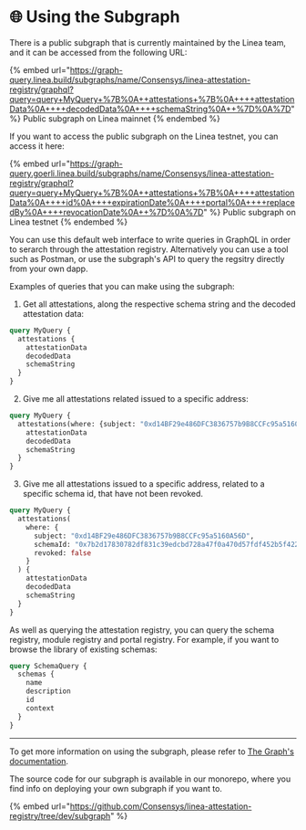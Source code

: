 # 🌐 Using the Subgraph

There is a public subgraph that is currently maintained by the Linea team, and it can be accessed from the following URL:

{% embed url="https://graph-query.linea.build/subgraphs/name/Consensys/linea-attestation-registry/graphql?query=query+MyQuery+%7B%0A++attestations+%7B%0A++++attestationData%0A++++decodedData%0A++++schemaString%0A++%7D%0A%7D" %}
Public subgraph on Linea mainnet
{% endembed %}

If you want to access the public subgraph on the Linea testnet, you can access it here:

{% embed url="https://graph-query.goerli.linea.build/subgraphs/name/Consensys/linea-attestation-registry/graphql?query=query+MyQuery+%7B%0A++attestations+%7B%0A++++attestationData%0A++++id%0A++++expirationDate%0A++++portal%0A++++replacedBy%0A++++revocationDate%0A++%7D%0A%7D" %}
Public subgraph on Linea testnet
{% endembed %}

You can use this default web interface to write queries in GraphQL in order to serarch through the attestation registry.  Alternatively you can use a tool such as Postman, or use the subgraph's API to query the regsitry directly from your own dapp.

Examples of queries that you can make using the subgraph:

1. Get all attestations, along the respective schema string and the decoded attestation data:

```graphql
query MyQuery {
  attestations {
    attestationData
    decodedData
    schemaString
  }
}
```

2. Give me all attestations related issued to a specific address:

```graphql
query MyQuery {
  attestations(where: {subject: "0xd14BF29e486DFC3836757b9B8CCFc95a5160A56D"}) {
    attestationData
    decodedData
    schemaString
  }
}
```

3. Give me all attestations issued to a specific address, related to a specific schema id, that have not been revoked.

```graphql
query MyQuery {
  attestations(
    where: {
      subject: "0xd14BF29e486DFC3836757b9B8CCFc95a5160A56D",
      schemaId: "0x7b2d17830782df831c39edcbd728a47f0a470d57fdf452b5f4226f467f48295e",
      revoked: false
    }
  ) {
    attestationData
    decodedData
    schemaString
  }
}
```

As well as querying the attestation registry, you can query the schema registry, module registry and portal registry. For example, if you want to browse the library of existing schemas:

```graphql
query SchemaQuery {
  schemas {
    name
    description
    id
    context
  }
}
```

***

To get more information on using the subgraph, please refer to [The Graph's documentation](https://thegraph.com/docs/en/).

The source code for our subgraph is available in our monorepo, where you find info on deploying your own subgraph if you want to.

{% embed url="https://github.com/Consensys/linea-attestation-registry/tree/dev/subgraph" %}
